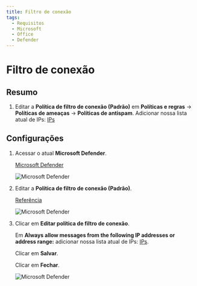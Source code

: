 ```yaml
---
title: Filtro de conexão
tags:
  - Requisitos
  - Microsoft
  - Office
  - Defender
---
```


# Filtro de conexão

## Resumo

1. Editar a **Política de filtro de conexão (Padrão)** em **Políticas e regras** -> **Políticas de ameaças** -> **Políticas de antispam**. Adicionar nossa lista atual de IPs: [IPs](../ips.html#separado-por-linhas)

## Configurações

1. Acessar o atual **Microsoft Defender**.

   [Microsoft Defender](https://security.microsoft.com/antispam)

   ![Microsoft Defender](https://cdn.phishx.io/phishx-docs/images/microsoft_defender_01.png)

2. Editar a **Política de filtro de conexão (Padrão)**.

   [Referência](https://docs.microsoft.com/pt-br/microsoft-365/security/office-365-security/configure-the-connection-filter-policy)

   ![Microsoft Defender](https://cdn.phishx.io/phishx-docs/images/microsoft_defender_02.png)

3. Clicar em **Editar política de filtro de conexão**.

   Em **Always allow messages from the following IP addresses or address range:** adicionar nossa lista atual de IPs: [IPs](../ips.html#separado-por-linhas).

   Clicar em **Salvar**.

   Clicar em **Fechar**.

   ![Microsoft Defender](https://cdn.phishx.io/phishx-docs/images/microsoft_defender_03.png)
